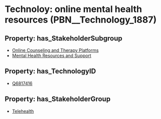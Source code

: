 # Technoloy: __online mental health resources__ (PBN__Technology_1887)

## Property: has_StakeholderSubgroup

* [Online Counseling and Therapy Platforms](PBN__TechSubgroup_65)
* [Mental Health Resources and Support](PBN__TechSubgroup_68)

## Property: has_TechnologyID

* [Q6817416](Q6817416)

## Property: has_StakeholderGroup

* [Telehealth](PBN__TechGroup_3)


